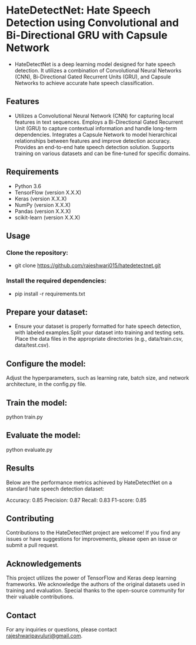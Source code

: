 # HateDetectNet: Hate Speech Detection using Convolutional and Bi-Directional GRU with Capsule Network
* HateDetectNet is a deep learning model designed for hate speech detection. It utilizes a combination of Convolutional Neural Networks (CNN), Bi-Directional Gated Recurrent Units (GRU), and Capsule Networks to achieve accurate hate speech classification.

## Features
* Utilizes a Convolutional Neural Network (CNN) for capturing local features in text sequences.
Employs a Bi-Directional Gated Recurrent Unit (GRU) to capture contextual information and handle long-term dependencies.
Integrates a Capsule Network to model hierarchical relationships between features and improve detection accuracy.
Provides an end-to-end hate speech detection solution.
Supports training on various datasets and can be fine-tuned for specific domains.

## Requirements
* Python 3.6
* TensorFlow (version X.X.X)
* Keras (version X.X.X)
* NumPy (version X.X.X)
* Pandas (version X.X.X)
* scikit-learn (version X.X.X)

## Usage
### Clone the repository:
* git clone https://github.com/rajeshwari015/hatedetectnet.git
### Install the required dependencies:

* pip install -r requirements.txt

## Prepare your dataset:

* Ensure your dataset is properly formatted for hate speech detection, with labeled examples.Split your dataset into training and testing sets.
Place the data files in the appropriate directories (e.g., data/train.csv, data/test.csv).

## Configure the model:

Adjust the hyperparameters, such as learning rate, batch size, and network architecture, in the config.py file.

## Train the model:

python train.py

## Evaluate the model:

python evaluate.py

## Results
Below are the performance metrics achieved by HateDetectNet on a standard hate speech detection dataset:

Accuracy: 0.85
Precision: 0.87
Recall: 0.83
F1-score: 0.85
## Contributing
Contributions to the HateDetectNet project are welcome! If you find any issues or have suggestions for improvements, please open an issue or submit a pull request.


## Acknowledgements
This project utilizes the power of TensorFlow and Keras deep learning frameworks.
We acknowledge the authors of the original datasets used in training and evaluation.
Special thanks to the open-source community for their valuable contributions.

## Contact
For any inquiries or questions, please contact rajeshwaripavuluri@gmail.com.


